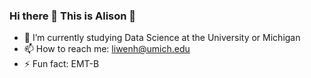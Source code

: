 ### Hi there 👋 This is Alison 🥰

- 🌱 I’m currently studying Data Science at the University or Michigan
- 📫 How to reach me: liwenh@umich.edu
- ⚡ Fun fact: EMT-B

<!--
**alisongh/alisongh** is a ✨ _special_ ✨ repository because its `README.md` (this file) appears on your GitHub profile.

Here are some ideas to get you started:

- 🔭 I’m currently working on ...
- 🌱 I’m currently learning ...
- 👯 I’m looking to collaborate on ...
- 🤔 I’m looking for help with ...
- 💬 Ask me about ...
- 📫 How to reach me: ...
- 😄 Pronouns: ...
- ⚡ Fun fact: ...
-->
